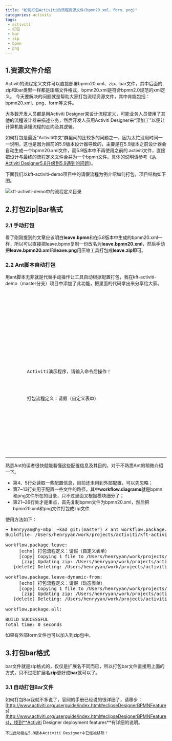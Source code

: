 ```yaml
---
title: "如何打包Activiti的流程资源文件(bpmn20.xml、form、png)"
categories: activiti 
tags: 
 - activiti
 - 打包
 - bar
 - zip
 - bpmn
 - png
---
```


## 1.资源文件介绍
Activiti的流程定义文件可以直接部署bpmn20.xml、zip、bar文件，其中后面的zip和bar类型一样都是压缩文件格式，bpmn20.xml是符合bpmn2.0规范的xml定义。
今天要解决的问题就是帮助大家打包流程资源文件，其中肯能包括：bpmn20.xml、png、form等文件。

大多数开发人员都是用Activiti Designer来设计流程定义，可能业务人员使用了其他的流程设计器来描述业务，然后开发人员用Activiti Designer来“深加工”以便让计算机能读懂流程的走向及其逻辑。

如何打包是最近“Activiti中文”群里问的比较多的问题之一，因为太忙没用时间一一说明，这也是因为目前的5.9版本设计器导致的，主要是在5.9版本之前设计器会自动生成一个bpmn20.xml文件，而5.9版本中不再使用之前的.activiti文件，直接把设计与最终的流程定义文件合并为一个bpmn文件。具体的说明请参考《[从Activiti Designer5.8升级到5.9遇到的问题](/activiti/2012/05/01/activiti-designer-5.8-to-5.9.html)》。

下面我们以kft-activiti-demo项目中的请假流程为例介绍如何打包，项目结构如下图。

![kft-activiti-demo中的流程定义目录](/files/2012/07/kft-activiti-demo-leave-process.png "kft-activiti-demo中的流程定义目录")

## 2.打包Zip|Bar格式

### 2.1 手动打包

看了刚刚提到的文章应该明白**leave.bpmn**和在5.8版本中生成的bpmn20.xml一样，所以可以直接把leave.bpmn复制一份改名为**leave.bpmn20.xml**，然后手动把**leave.bpmn20.xml**和**leave.png**用压缩工具打包成**leave.zip**即可。

### 2.2 Ant脚本自动打包

用ant脚本无非就是代替手动操作让工具自动根据配置打包，我在kft-activiti-demo（master分支）项目中添加了此功能，把里面的代码拿出来分享给大家。

<pre class="brush:xml">
<?xml version="1.0" encoding="UTF-8"?>
<project name="kft-activiti-demo" default="welcome">
	<!-- properties from files -->
	<property file="${user.home}/.kafeitu/build.properties" />
	<property file="build.properties" />

	<!-- properties from key value -->
	<property name="workflow.diagrams" value="src/main/resources/diagrams" />
	<property name="workflow.deployments" value="src/main/resources/deployments" />

	<!-- 流程定义：每个模块的路径 -->
	<property name="wd.leave" value="${workflow.diagrams}/leave" />

	<!-- 显示欢迎信息以及操作提示 -->
	<target name="welcome">
		<echo>Activiti演示程序，请输入命令后操作！</echo>
	</target>

	<!-- 请假流程定义打包 -->
	<target name="workflow.package.leave">
		<echo>打包流程定义：请假（自定义表单）</echo>
		<copy file="${wd.leave}/leave.bpmn" tofile="${wd.leave}/leave.bpmn20.xml" />
		<zip destfile="${workflow.deployments}/leave.zip" basedir="${wd.leave}" update="true" includes="*.xml,*.png" />
		<delete file="${wd.leave}/leave.bpmn20.xml" />
	</target>

	<!-- 流程定义打包 -->
	<target name="workflow.package.all" depends="workflow.package.leave">
	</target>
</project>

</pre>

----
熟悉Ant的读者很快就能看懂这些配置信息及其目的，对于不熟悉Ant的稍微介绍一下。

* 第4、5行处读取一些配置信息，目前还未用到外部配置，可以先忽略；
* 第7~13行处用于配置一些文件的路径，其中**workflow.diagrams**就是bpmn和png文件所在的目录，只不过里面又根据模块细分了；
* 第21~26行处才是重点，首先复制bpmn文件为bpmn20.xml，然后把bpmn20.xml和png文件打包成zip文件

使用方法如下：
<pre class="brush:shell">
➜ henryyan@hy-mbp  ~kad git:(master) ✗ ant workflow.package.all 
Buildfile: /Users/henryyan/work/projects/activiti/kft-activiti-demo/build.xml

workflow.package.leave:
     [echo] 打包流程定义：请假（自定义表单）
     [copy] Copying 1 file to /Users/henryyan/work/projects/activiti/kft-activiti-demo/src/main/resources/diagrams/leave
      [zip] Updating zip: /Users/henryyan/work/projects/activiti/kft-activiti-demo/src/main/resources/deployments/leave.zip
   [delete] Deleting: /Users/henryyan/work/projects/activiti/kft-activiti-demo/src/main/resources/diagrams/leave/leave.bpmn20.xml

workflow.package.leave-dynamic-from:
     [echo] 打包流程定义：请假（动态表单）
     [copy] Copying 1 file to /Users/henryyan/work/projects/activiti/kft-activiti-demo/src/main/resources/diagrams/leave-dynamic-from
      [zip] Updating zip: /Users/henryyan/work/projects/activiti/kft-activiti-demo/src/main/resources/deployments/leave-dynamic-from.zip
   [delete] Deleting: /Users/henryyan/work/projects/activiti/kft-activiti-demo/src/main/resources/diagrams/leave-dynamic-from/leave-dynamic-from.bpmn20.xml

workflow.package.all:

BUILD SUCCESSFUL
Total time: 0 seconds
</pre>

如果有外部form文件也可以加入到zip包中。


## 3.打包bar格式

bar文件就是zip格式的，仅仅是扩展名不同而已，所以打包bar文件直接用上面的方式，只不过把扩展名**zip**更好成**bar**就可以了。

### 3.1 自动打包Bar文件

如何打包Bar我就不多说了，官网的手册已经说的很详细了，请移步：[http://www.activiti.org/userguide/index.html#eclipseDesignerBPMNFeatures](http://www.activiti.org/userguide/index.html#eclipseDesignerBPMNFeatures)，找到**Activiti Designer deployment features**有详细的说明。

	不过此功能在5.9版本Activiti Designer中已经被移除！
